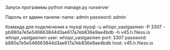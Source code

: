 Запуск программы
python manage.py runserver

Пароль от админ панели:
name: admin
password: admin

Команда для подключения к mysql 
mysql -u whispr_vastgasmen -P 3307 -pb880a7e5e546663844d3ae617a7eb836e9ae4bdb -h v45.h.filess.io whispr_vastgasmen
user: whispr_vastgasmen
port: 3307
password: b880a7e5e546663844d3ae617a7eb836e9ae4bdb
host: v45.h.filess.io